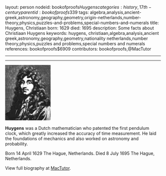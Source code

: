 layout: person
nodeid: bookofproofs$Huygens
categories: history,17th-century
parentid: bookofproofs$339
tags: algebra,analysis,ancient-greek,astronomy,geography,geometry,origin-netherlands,number-theory,physics,puzzles-and-problems,special-numbers-and-numerals
title: Huygens, Christiaan
born: 1629
died: 1695
description: Some facts about Christiaan Huygens
keywords: huygens, christiaan,algebra,analysis,ancient greek,astronomy,geography,geometry,nationality netherlands,number theory,physics,puzzles and problems,special numbers and numerals
references: bookofproofs$6909
contributors: bookofproofs,@MacTutor

---


---

![Huygens.jpg](https://github.com/bookofproofs/bookofproofs.github.io/blob/main/_sources/_assets/images/portraits/Huygens.jpg?raw=true)

**Huygens** was a Dutch mathematician who patented the first pendulum clock, which greatly increased the accuracy of time measurement. He laid the foundations of mechanics and also worked on astronomy and probability.

Born 14 April 1629 The Hague, Netherlands. Died 8 July 1695 The Hague, Netherlands.


View full biography at [MacTutor](https://mathshistory.st-andrews.ac.uk/Biographies/Huygens/).